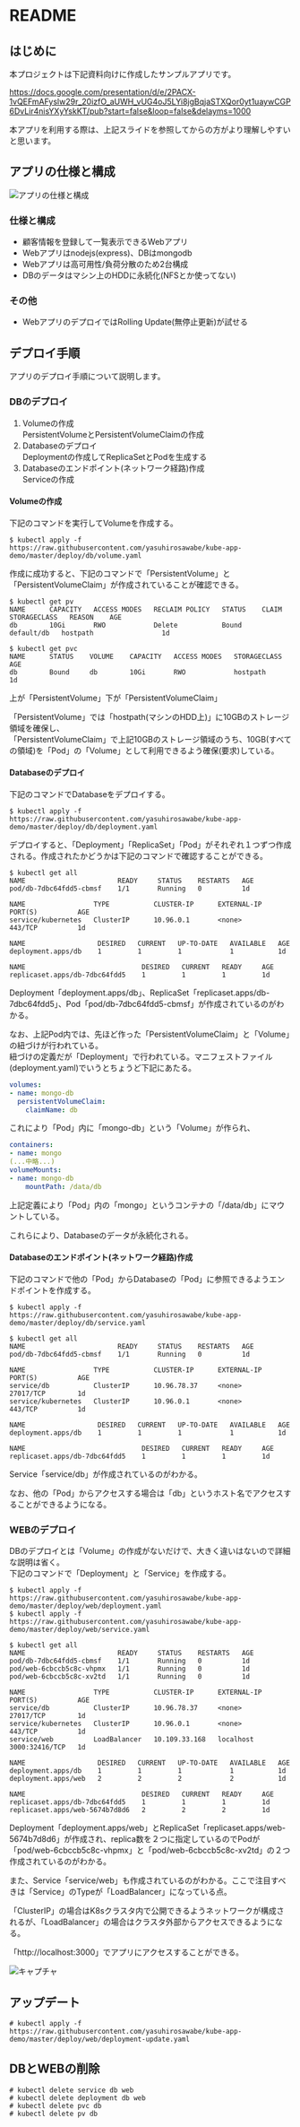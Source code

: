 # README

## はじめに

本プロジェクトは下記資料向けに作成したサンプルアプリです。

https://docs.google.com/presentation/d/e/2PACX-1vQEFmAFyslw29r_20izfO_aUWH_vUG4oJ5LYi8jgBqjaSTXQor0yt1uaywCGP6DvLir4nisYXyYskKT/pub?start=false&loop=false&delayms=1000

本アプリを利用する際は、上記スライドを参照してからの方がより理解しやすいと思います。

## アプリの仕様と構成

![アプリの仕様と構成](assets/image01.png)

### 仕様と構成

* 顧客情報を登録して一覧表示できるWebアプリ
* Webアプリはnodejs(express)、DBはmongodb
* Webアプリは高可用性/負荷分散のため2台構成
* DBのデータはマシン上のHDDに永続化(NFSとか使ってない)

###  その他

* WebアプリのデプロイではRolling Update(無停止更新)が試せる

## デプロイ手順

アプリのデプロイ手順について説明します。

### DBのデプロイ

1. Volumeの作成  
PersistentVolumeとPersistentVolumeClaimの作成
1. Databaseのデプロイ  
Deploymentの作成してReplicaSetとPodを生成する
1. Databaseのエンドポイント(ネットワーク経路)作成  
Serviceの作成

#### Volumeの作成

下記のコマンドを実行してVolumeを作成する。

```
$ kubectl apply -f https://raw.githubusercontent.com/yasuhirosawabe/kube-app-demo/master/deploy/db/volume.yaml
```

作成に成功すると、下記のコマンドで「PersistentVolume」と「PersistentVolumeClaim」が作成されていることが確認できる。

```
$ kubectl get pv
NAME      CAPACITY   ACCESS MODES   RECLAIM POLICY   STATUS    CLAIM        STORAGECLASS   REASON    AGE
db        10Gi       RWO            Delete           Bound     default/db   hostpath                 1d
```

```
$ kubectl get pvc
NAME      STATUS    VOLUME    CAPACITY   ACCESS MODES   STORAGECLASS   AGE
db        Bound     db        10Gi       RWO            hostpath       1d
```

上が「PersistentVolume」下が「PersistentVolumeClaim」

「PersistentVolume」では「hostpath(マシンのHDD上)」に10GBのストレージ領域を確保し、  
「PersistentVolumeClaim」で上記10GBのストレージ領域のうち、10GB(すべての領域)を「Pod」の「Volume」として利用できるよう確保(要求)している。


#### Databaseのデプロイ

下記のコマンドでDatabaseをデプロイする。

```
$ kubectl apply -f https://raw.githubusercontent.com/yasuhirosawabe/kube-app-demo/master/deploy/db/deployment.yaml
```

デプロイすると、「Deployment」「ReplicaSet」「Pod」がそれぞれ１つずつ作成される。作成されたかどうかは下記のコマンドで確認することができる。

```
$ kubectl get all
NAME                       READY     STATUS    RESTARTS   AGE
pod/db-7dbc64fdd5-cbmsf    1/1       Running   0          1d

NAME                 TYPE           CLUSTER-IP      EXTERNAL-IP   PORT(S)          AGE
service/kubernetes   ClusterIP      10.96.0.1       <none>        443/TCP          1d

NAME                  DESIRED   CURRENT   UP-TO-DATE   AVAILABLE   AGE
deployment.apps/db    1         1         1            1           1d

NAME                             DESIRED   CURRENT   READY     AGE
replicaset.apps/db-7dbc64fdd5    1         1         1         1d
```

Deployment「deployment.apps/db」、ReplicaSet「replicaset.apps/db-7dbc64fdd5」、Pod「pod/db-7dbc64fdd5-cbmsf」が作成されているのがわかる。

なお、上記Pod内では、先ほど作った「PersistentVolumeClaim」と「Volume」の紐づけが行われている。  
紐づけの定義だが「Deployment」で行われている。マニフェストファイル(deployment.yaml)でいうとちょうど下記にあたる。


```yaml
volumes:
- name: mongo-db
  persistentVolumeClaim:
    claimName: db
```

これにより「Pod」内に「mongo-db」という「Volume」が作られ、

```yaml
containers:
- name: mongo
(...中略...)
volumeMounts:
- name: mongo-db
    mountPath: /data/db
```

上記定義により「Pod」内の「mongo」というコンテナの「/data/db」にマウントしている。

これらにより、Databaseのデータが永続化される。


#### Databaseのエンドポイント(ネットワーク経路)作成

下記のコマンドで他の「Pod」からDatabaseの「Pod」に参照できるようエンドポイントを作成する。

```
$ kubectl apply -f https://raw.githubusercontent.com/yasuhirosawabe/kube-app-demo/master/deploy/db/service.yaml
```


```
$ kubectl get all
NAME                       READY     STATUS    RESTARTS   AGE
pod/db-7dbc64fdd5-cbmsf    1/1       Running   0          1d

NAME                 TYPE           CLUSTER-IP      EXTERNAL-IP   PORT(S)          AGE
service/db           ClusterIP      10.96.78.37     <none>        27017/TCP        1d
service/kubernetes   ClusterIP      10.96.0.1       <none>        443/TCP          1d

NAME                  DESIRED   CURRENT   UP-TO-DATE   AVAILABLE   AGE
deployment.apps/db    1         1         1            1           1d

NAME                             DESIRED   CURRENT   READY     AGE
replicaset.apps/db-7dbc64fdd5    1         1         1         1d
```

Service「service/db」が作成されているのがわかる。

なお、他の「Pod」からアクセスする場合は「db」というホスト名でアクセスすることができるようになる。


### WEBのデプロイ

DBのデプロイとは「Volume」の作成がないだけで、大きく違いはないので詳細な説明は省く。  
下記のコマンドで「Deployment」と「Service」を作成する。

```
$ kubectl apply -f https://raw.githubusercontent.com/yasuhirosawabe/kube-app-demo/master/deploy/web/deployment.yaml
$ kubectl apply -f https://raw.githubusercontent.com/yasuhirosawabe/kube-app-demo/master/deploy/web/service.yaml
```

```
$ kubectl get all
NAME                       READY     STATUS    RESTARTS   AGE
pod/db-7dbc64fdd5-cbmsf    1/1       Running   0          1d
pod/web-6cbccb5c8c-vhpmx   1/1       Running   0          1d
pod/web-6cbccb5c8c-xv2td   1/1       Running   0          1d

NAME                 TYPE           CLUSTER-IP      EXTERNAL-IP   PORT(S)          AGE
service/db           ClusterIP      10.96.78.37     <none>        27017/TCP        1d
service/kubernetes   ClusterIP      10.96.0.1       <none>        443/TCP          1d
service/web          LoadBalancer   10.109.33.168   localhost     3000:32416/TCP   1d

NAME                  DESIRED   CURRENT   UP-TO-DATE   AVAILABLE   AGE
deployment.apps/db    1         1         1            1           1d
deployment.apps/web   2         2         2            2           1d

NAME                             DESIRED   CURRENT   READY     AGE
replicaset.apps/db-7dbc64fdd5    1         1         1         1d
replicaset.apps/web-5674b7d8d6   2         2         2         1d
```

Deployment「deployment.apps/web」とReplicaSet「replicaset.apps/web-5674b7d8d6」が作成され、replica数を２つに指定しているのでPodが「pod/web-6cbccb5c8c-vhpmx」と「pod/web-6cbccb5c8c-xv2td」の２つ作成されているのがわかる。

また、Service「service/web」も作成されているのがわかる。ここで注目すべきは「Service」のTypeが「LoadBalancer」になっている点。

「ClusterIP」の場合はK8sクラスタ内で公開できるようネットワークが構成されるが、「LoadBalancer」の場合はクラスタ外部からアクセスできるようになる。

「http://localhost:3000」でアプリにアクセスすることができる。

![キャプチャ](assets/image02.png)


## アップデート

```
# kubectl apply -f https://raw.githubusercontent.com/yasuhirosawabe/kube-app-demo/master/deploy/web/deployment-update.yaml
```

## DBとWEBの削除

```
# kubectl delete service db web
# kubectl delete deployment db web
# kubectl delete pvc db
# kubectl delete pv db
```